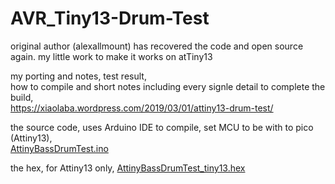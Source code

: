 # AVR_Tiny13-Drum-Test
original author (alexallmount) has recovered the code and open source again. my little work to make it works on atTiny13


my porting and notes, test result,  
how to compile and short notes including every signle detail to complete the build,  
https://xiaolaba.wordpress.com/2019/03/01/attiny13-drum-test/

the source code, uses Arduino IDE to compile, set MCU to be with to pico (Attiny13),  
[AttinyBassDrumTest.ino](AttinyBassDrumTest.ino)  

the hex, for Attiny13 only, [AttinyBassDrumTest_tiny13.hex](AttinyBassDrumTest_tiny13.hex)  





